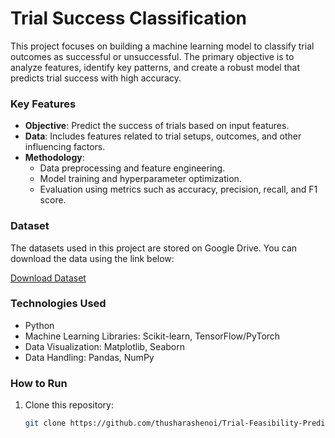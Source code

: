 # Trial Success Classification

This project focuses on building a machine learning model to classify trial outcomes as successful or unsuccessful. The primary objective is to analyze features, identify key patterns, and create a robust model that predicts trial success with high accuracy. 

### **Key Features**
- **Objective**: Predict the success of trials based on input features.
- **Data**: Includes features related to trial setups, outcomes, and other influencing factors.
- **Methodology**:
  - Data preprocessing and feature engineering.
  - Model training and hyperparameter optimization.
  - Evaluation using metrics such as accuracy, precision, recall, and F1 score.

### **Dataset**
The datasets used in this project are stored on Google Drive. You can download the data using the link below:

[Download Dataset](https://drive.google.com/drive/folders/1F_Rfm7HkOo_jdHJ3aKH_UUhDZTgTUfFP?usp=sharing)

### **Technologies Used**
- Python
- Machine Learning Libraries: Scikit-learn, TensorFlow/PyTorch
- Data Visualization: Matplotlib, Seaborn
- Data Handling: Pandas, NumPy

### **How to Run**
1. Clone this repository:
   ```bash
   git clone https://github.com/thusharashenoi/Trial-Feasibility-Predictor.git
